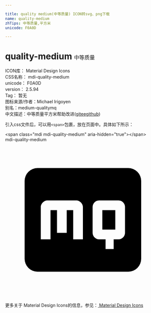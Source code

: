 ```yaml
---

title: quality medium(中等质量) ICON转svg、png下载
name: quality-medium
zhTips: 中等质量,平方米
unicode: F0A0D

---
```


# quality-medium  <small style="font-size: 60%;font-weight: 100">中等质量</small>


<div class="detail-page">
<p>
<span>
ICON库：
<span class="badge-secondary badge">Material Design Icons</span> 
</span>
<br/>
<span>
CSS名称：
<span class="badge-secondary badge">mdi-quality-medium</span> 
</span>
<br/>
<span>
unicode：
<span class="badge-secondary badge">F0A0D</span> 
</span>
<br/>
<span>
version：
<span class="badge-secondary badge">2.5.94</span> 
</span>
<br/>
<span>Tag：
<span class="badge-light badge">暂无</span>
</span>
<br/>
<span>图标来源/作者：<span class="badge-light badge">Michael Irigoyen</span></span> 
<br/>
<span>别名：<span class="badge-light badge">medium-quality</span><span class="badge-light badge">mq</span></span><br/><span class="zh-detail">中文描述：<span class="badge-primary badge">中等质量</span><span class="badge-primary badge">平方米</span><span class="help-link"><span>帮助改进</span>(<a href="https://gitee.com/liuwave/icon-helper/edit/master/json/material/quality-medium.json" target="_blank" rel="noopener noreferrer">gitee</a><a href="https://github.com/liuwave/icon-helper/edit/master/json/material/quality-medium.json" target="_blank" rel="noopener noreferrer">github</a></span>)</span><br/>
</p>
</div>
<div class="alert alert-dark">
  <i class="mdi mdi-quality-medium mdi-48px"></i>
  <i class="mdi mdi-quality-medium mdi-36px"></i>
  <i class="mdi mdi-quality-medium mdi-24px"></i>
  <i class="mdi mdi-quality-medium mdi-18px"></i>
</div>
<div>
  <p>引入css文件后，可以用<code>&lt;span&gt;</code>包裹，放在页面中。具体如下所示：    
  </p>
  <div class="alert alert-primary" style="font-size: 14px">
    &lt;span class="mdi mdi-quality-medium" aria-hidden="true"&gt;&lt;/span&gt;
    <copy-btn content='<span class="mdi mdi-quality-medium" aria-hidden="true"></span>'></copy-btn>
  </div>
  <div class="alert alert-secondary">
    <i class="mdi mdi-quality-medium"
    style="font-size: 24px"
    aria-hidden="true"></i> mdi-quality-medium
    <copy-btn content="mdi-quality-medium" btn-title="复制图标名称"></copy-btn>
  </div>
</div>
<div id="svg" class="svg-wrap">
<svg xmlns="http://www.w3.org/2000/svg" viewBox="0 0 24 24"><path d="M21,6V18A2,2 0 0,1 19,20H5A2,2 0 0,1 3,18V6A2,2 0 0,1 5,4H19A2,2 0 0,1 21,6M12,10C12,9.5 11.5,9 11,9H6.5C6,9 5.5,9.5 5.5,10V15H7V10.5H8V14H9.5V10.5H10.5V15H12V10M14.5,9A1,1 0 0,0 13.5,10V14A1,1 0 0,0 14.5,15H15.5V16.5H16.75V15H17.5A1,1 0 0,0 18.5,14V10A1,1 0 0,0 17.5,9H14.5M15,10.5H17V13.5H15V10.5Z" /></svg>
</div>
<detail full-name='mdi-quality-medium'></detail>
    
<div><p>更多关于 Material Design Icons的信息，参见：<a target="_blank" href="https://iconhelper.cn/material.html"> Material Design Icons</a>
</p></div>
